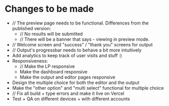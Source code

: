# Changes to be made

- // The preview page needs to be functional. Differences from the published version:
  - // No results will be submitted
  - // There will be a banner that says - viewing in preview mode.
- // Welcome screen and "success" / "thank you" screens for output
- // Output's progressbar needs to behave a bit more intuitively
- Add analytics to keep track of user visits and stuff :)
- Responsiveness:
  - // Make the LP responsive
  - Make the dashboard responsive
  - Make the output and editor pages responsive
- Design the multiple choice for both the editor and the output
- Make the "other option" and "multi select" functional for multiple choice
- // Fix all build + type errors and make it live on Vercel
- Test + QA on different devices + with different accounts
